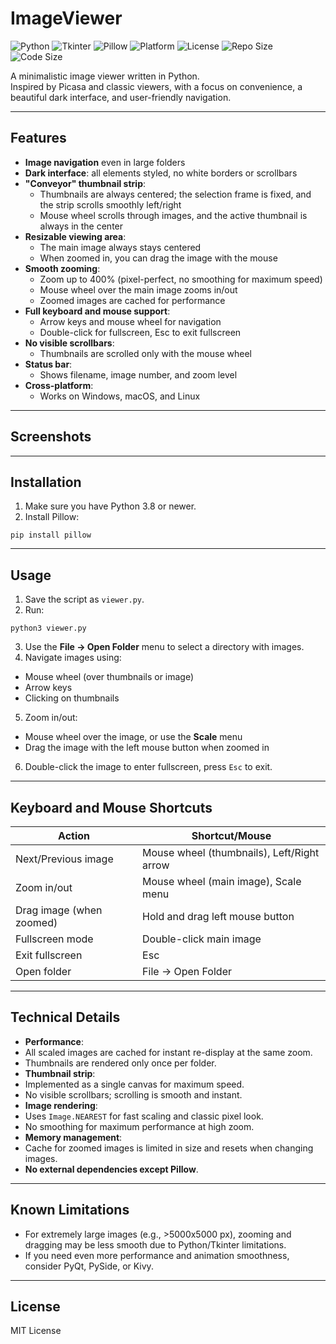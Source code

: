 # ImageViewer

![Python](https://img.shields.io/badge/Python-3.8%2B-blue?logo=python)
![Tkinter](https://img.shields.io/badge/GUI-Tkinter-FFB300?logo=python)
![Pillow](https://img.shields.io/badge/Pillow-%E2%9C%93-green)
![Platform](https://img.shields.io/badge/Platform-Windows%20%7C%20macOS%20%7C%20Linux-lightgrey)
![License](https://img.shields.io/badge/License-MIT-green)
![Repo Size](https://img.shields.io/github/repo-size/VioletSoul/ImageViewer)
![Code Size](https://img.shields.io/github/languages/code-size/VioletSoul/ImageViewer)

A minimalistic image viewer written in Python.  
Inspired by Picasa and classic viewers, with a focus on convenience, a beautiful dark interface, and user-friendly navigation.

---

## Features

- **Image navigation** even in large folders
- **Dark interface**: all elements styled, no white borders or scrollbars
- **"Conveyor" thumbnail strip**:
    - Thumbnails are always centered; the selection frame is fixed, and the strip scrolls smoothly left/right
    - Mouse wheel scrolls through images, and the active thumbnail is always in the center
- **Resizable viewing area**:
    - The main image always stays centered
    - When zoomed in, you can drag the image with the mouse
- **Smooth zooming**:
    - Zoom up to 400% (pixel-perfect, no smoothing for maximum speed)
    - Mouse wheel over the main image zooms in/out
    - Zoomed images are cached for performance
- **Full keyboard and mouse support**:
    - Arrow keys and mouse wheel for navigation
    - Double-click for fullscreen, Esc to exit fullscreen
- **No visible scrollbars**:
    - Thumbnails are scrolled only with the mouse wheel
- **Status bar**:
    - Shows filename, image number, and zoom level
- **Cross-platform**:
    - Works on Windows, macOS, and Linux

---

## Screenshots

<!-- You can add screenshots here to illustrate the interface and features -->

---

## Installation

1. Make sure you have Python 3.8 or newer.
2. Install Pillow:
```
pip install pillow
```

---

## Usage

1. Save the script as `viewer.py`.
2. Run:
```
python3 viewer.py
```
3. Use the **File → Open Folder** menu to select a directory with images.
4. Navigate images using:
- Mouse wheel (over thumbnails or image)
- Arrow keys
- Clicking on thumbnails
5. Zoom in/out:
- Mouse wheel over the image, or use the **Scale** menu
- Drag the image with the left mouse button when zoomed in
6. Double-click the image to enter fullscreen, press `Esc` to exit.

---

## Keyboard and Mouse Shortcuts

| Action                         | Shortcut/Mouse         |
|---------------------------------|-----------------------|
| Next/Previous image             | Mouse wheel (thumbnails), Left/Right arrow |
| Zoom in/out                     | Mouse wheel (main image), Scale menu       |
| Drag image (when zoomed)        | Hold and drag left mouse button            |
| Fullscreen mode                 | Double-click main image                    |
| Exit fullscreen                 | Esc                                        |
| Open folder                     | File → Open Folder                         |

---

## Technical Details

- **Performance**:
- All scaled images are cached for instant re-display at the same zoom.
- Thumbnails are rendered only once per folder.
- **Thumbnail strip**:
- Implemented as a single canvas for maximum speed.
- No visible scrollbars; scrolling is smooth and instant.
- **Image rendering**:
- Uses `Image.NEAREST` for fast scaling and classic pixel look.
- No smoothing for maximum performance at high zoom.
- **Memory management**:
- Cache for zoomed images is limited in size and resets when changing images.
- **No external dependencies except Pillow**.

---

## Known Limitations

- For extremely large images (e.g., >5000x5000 px), zooming and dragging may be less smooth due to Python/Tkinter limitations.
- If you need even more performance and animation smoothness, consider PyQt, PySide, or Kivy.

---

## License

MIT License
